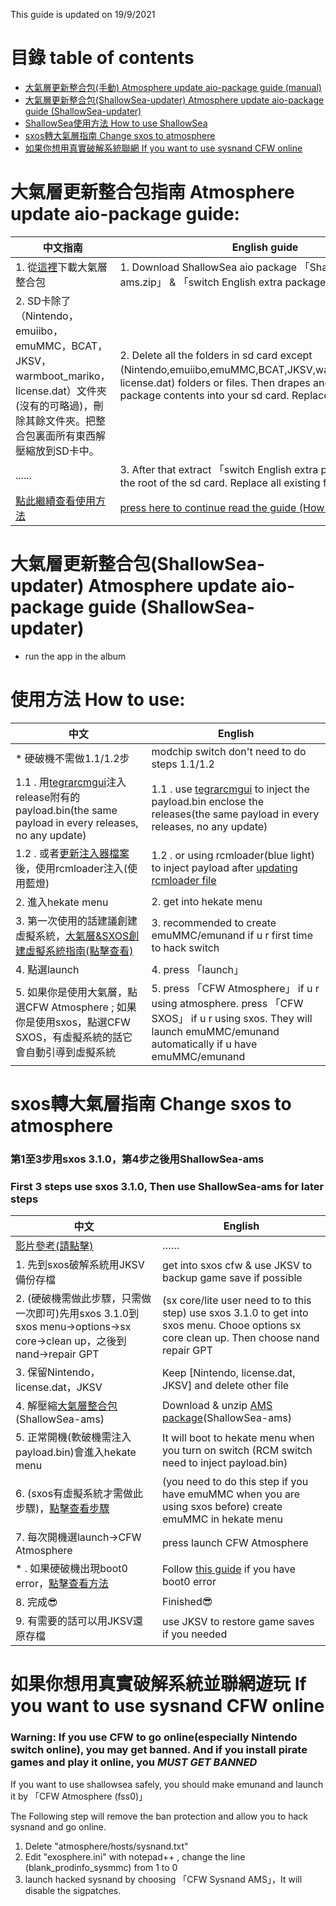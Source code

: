This guide is updated on 19/9/2021
# 目錄 table of contents
- [大氣層更新整合包(手動) Atmosphere update aio-package guide (manual)](#%E5%A4%A7%E6%B0%A3%E5%B1%A4%E6%9B%B4%E6%96%B0%E6%95%B4%E5%90%88%E5%8C%85%E6%8C%87%E5%8D%97-atmosphere-update-aio-package-guide)
- [大氣層更新整合包(ShallowSea-updater) Atmosphere update aio-package guide (ShallowSea-updater)](https://github.com/carcaschoi/ShallowSea/blob/main/User%20guide.md#%E5%A4%A7%E6%B0%A3%E5%B1%A4%E6%9B%B4%E6%96%B0%E6%95%B4%E5%90%88%E5%8C%85shallowsea-updater-atmosphere-update-aio-package-guide-shallowsea-updater)
- [ShallowSea使用方法 How to use ShallowSea](https://github.com/carcaschoi/ShallowSea/blob/main/User%20guide.md#%E4%BD%BF%E7%94%A8%E6%96%B9%E6%B3%95-how-to-use)
- [sxos轉大氣層指南 Change sxos to atmosphere](https://github.com/carcaschoi/ShallowSea/blob/main/User%20guide.md#sxos%E8%BD%89%E5%A4%A7%E6%B0%A3%E5%B1%A4%E6%8C%87%E5%8D%97-change-sxos-to-atmosphere)
- [如果你想用真實破解系統聯網 If you want to use sysnand CFW online](https://github.com/carcaschoi/ShallowSea/blob/main/User%20guide.md#%E5%A6%82%E6%9E%9C%E4%BD%A0%E6%83%B3%E7%94%A8%E7%9C%9F%E5%AF%A6%E7%A0%B4%E8%A7%A3%E7%B3%BB%E7%B5%B1%E4%B8%A6%E8%81%AF%E7%B6%B2%E9%81%8A%E7%8E%A9-if-you-want-to-use-sysnand-cfw-online)

# 大氣層更新整合包指南 Atmosphere update aio-package guide:
| 中文指南 | English guide |
| ------ | ------------- |
| 1. 從[這裡](https://github.com/carcaschoi/ShallowSea/releases/latest)下載大氣層整合包 | 1. Download ShallowSea aio package 「Shalloesea-ams.zip」 & 「switch English extra package.zip」 from [here](https://github.com/carcaschoi/ShallowSea/releases/latest) |
| 2. SD卡除了（Nintendo，emuiibo，emuMMC，BCAT，JKSV，warmboot_mariko，license.dat）文件夾(沒有的可略過)，刪除其餘文件夾。把整合包裏面所有東西解壓縮放到SD卡中。 | 2. Delete all the folders in sd card except (Nintendo,emuiibo,emuMMC,BCAT,JKSV,warmboot_mariko，license.dat) folders or files. Then drapes and drops aio package contents into your sd card. Replace all existing file |
| ...... | 3. After that extract 「switch English extra package.rar」 into the root of the sd card. Replace all existing file. |
| [點此繼續查看使用方法](#%E4%BD%BF%E7%94%A8%E6%96%B9%E6%B3%95-how-to-use) | [press here to continue read the guide (How to use)](#%E4%BD%BF%E7%94%A8%E6%96%B9%E6%B3%95-how-to-use) |

# 大氣層更新整合包(ShallowSea-updater) Atmosphere update aio-package guide (ShallowSea-updater)
* run the app in the album

# 使用方法 How to use:
| 中文 | English |
| --- | ------- |
| * 硬破機不需做1.1/1.2步 | modchip switch don't need to do steps 1.1/1.2 |
| 1.1 . 用[tegrarcmgui](https://github.com/eliboa/TegraRcmGUI/releases/latest)注入release附有的payload.bin(the same payload in every releases, no any update)  | 1.1 . use [tegrarcmgui](https://github.com/eliboa/TegraRcmGUI/releases/latest) to inject the payload.bin enclose the releases(the same payload in every releases, no any update) |
| 1.2 . 或者[更新注入器檔案](https://github.com/carcaschoi/rcmloader-package)後，使用rcmloader注入(使用藍燈) | 1.2 . or using rcmloader(blue light) to inject payload after [updating rcmloader file](https://github.com/carcaschoi/rcmloader-package)
| 2. 進入hekate menu | 2. get into hekate menu |
| 3. 第一次使用的話建議創建虛擬系統，[大氣層&SXOS創建虛擬系統指南(點擊查看)](https://github.com/carcaschoi/ShallowSea/blob/main/create%20emuMMC%20guide%20(Chinese).md) | 3. recommended to create emuMMC/emunand if u r first time to hack switch |
| 4. 點選launch | 4. press 「launch」|
| 5. 如果你是使用大氣層，點選CFW Atmosphere ; 如果你是使用sxos，點選CFW SXOS，有虛擬系統的話它會自動引導到虛擬系統 | 5. press 「CFW Atmosphere」 if u r using atmosphere. press 「CFW SXOS」 if u r using sxos. They will launch emuMMC/emunand automatically if u have emuMMC/emunand |

# sxos轉大氣層指南 Change sxos to atmosphere
### 第1至3步用sxos 3.1.0，第4步之後用ShallowSea-ams
### First 3 steps use sxos 3.1.0, Then use ShallowSea-ams for later steps
| 中文 | English |
| --- | ------- |
| [影片參考(請點擊)](https://youtu.be/tH9Ln6i63TA) | …… |
| 1. 先到sxos破解系統用JKSV備份存檔 | get into sxos cfw & use JKSV to backup game save if possible |
| 2. (硬破機需做此步驟，只需做一次即可)先用sxos 3.1.0到sxos menu→options→sx core→clean up，之後到nand→repair GPT | (sx core/lite user need to to this step) use sxos 3.1.0 to get into sxos menu. Chooe options sx core clean up. Then choose nand repair GPT |
| 3. 保留Nintendo，license.dat，JKSV | Keep [Nintendo, license.dat, JKSV] and delete other file |
| 4. 解壓縮[大氣層整合包](https://github.com/carcaschoi/ShallowSea/blob/main/User%20guide.md#%E5%A4%A7%E6%B0%A3%E5%B1%A4%E6%9B%B4%E6%96%B0%E6%95%B4%E5%90%88%E5%8C%85%E6%8C%87%E5%8D%97-atmosphere-update-aio-package-guide)(ShallowSea-ams) | Download & unzip [AMS package](https://github.com/carcaschoi/ShallowSea/blob/main/User%20guide.md#%E5%A4%A7%E6%B0%A3%E5%B1%A4%E6%9B%B4%E6%96%B0%E6%95%B4%E5%90%88%E5%8C%85%E6%8C%87%E5%8D%97-atmosphere-update-aio-package-guide)(ShallowSea-ams) |
| 5. 正常開機(軟破機需注入payload.bin)會進入hekate menu | It will boot to hekate menu when you turn on switch (RCM switch need to inject payload.bin)
| 6. (sxos有虛擬系統才需做此步驟)，[點擊查看步驟](https://github.com/carcaschoi/ShallowSea/blob/main/create%20emuMMC%20guide%20(Chinese).md#%E5%A4%A7%E6%B0%A3%E5%B1%A4%E5%89%B5%E5%BB%BAsd-file-%E8%99%9B%E6%93%AC%E7%B3%BB%E7%B5%B1-) | (you need to do this step if you have emuMMC when you are using sxos before) create emuMMC in hekate menu |
| 7. 每次開機選launch→CFW Atmosphere | press launch CFW Atmosphere |
| * . 如果硬破機出現boot0 error，[點擊查看方法](https://www.sthetix.info/generating-a-fresh-boot0-from-scratch-fix-your-switch-now/) | Follow [this guide](https://www.sthetix.info/generating-a-fresh-boot0-from-scratch-fix-your-switch-now/) if you have boot0 error |
| 8. 完成😎 | Finished😎
| 9. 有需要的話可以用JKSV還原存檔 | use JKSV to restore game saves if you needed

# 如果你想用真實破解系統並聯網遊玩 If you want to use sysnand CFW online
### Warning: If you use CFW to go online(especially Nintendo switch online), you may get banned. And if you install pirate games and play it online, you _MUST GET BANNED_
If you want to use shallowsea safely, you should make emunand and launch it by 「CFW Atmosphere (fss0)」


The Following step will remove the ban protection and allow you to hack sysnand and go online.

1. Delete "atmosphere/hosts/sysnand.txt"
2. Edit "exosphere.ini" with notepad++ , change the line (blank_prodinfo_sysmmc) from 1 to 0
3. launch hacked sysnand by choosing 「CFW Sysnand AMS」，It will disable the sigpatches.
